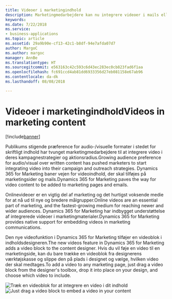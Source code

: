 ```yaml
---
title: Videoer i marketingindhold
description: Marketingmedarbejdere kan nu integrere videoer i mails eller marketingsider.
keywords: 
ms.date: 7/22/2018
ms.service:
- business-applications
ms.topic: article
ms.assetid: 29a9b90e-cf13-42c1-b8df-94e7afda07d7
author: MargoC
ms.author: margoc
manager: AnnBe
ms.translationtype: HT
ms.sourcegitcommit: e563163c42c593c6d43ec283ec0cb823fad6f1aa
ms.openlocfilehash: fc691ccd4ab81dd6933356d27eb081158e67ab96
ms.contentlocale: da-dk
ms.lasthandoff: 08/08/2018

---
```


# <a name="videos-in-marketing-content"></a><span data-ttu-id="a4448-103">Videoer i marketingindhold</span><span class="sxs-lookup"><span data-stu-id="a4448-103">Videos in marketing content</span></span>

[!include[banner](../../../includes/banner.md)]

<span data-ttu-id="a4448-104">Publikums stigende præference for audio-/visuelle formater i stedet for skriftligt indhold har tvunget marketingmedarbejdere til at integrere video i deres kampagnestrategier og aktionsradius.</span><span class="sxs-lookup"><span data-stu-id="a4448-104">Growing audience preference for audio/visual over written content has pushed marketers to start integrating video into their campaign and outreach strategies.</span></span> <span data-ttu-id="a4448-105">Dynamics 365 for Marketing baner vejen for videoindhold, der skal tilføjes på marketingsider og mails.</span><span class="sxs-lookup"><span data-stu-id="a4448-105">Dynamics 365 for Marketing paves the way for video content to be added to marketing pages and emails.</span></span>

<span data-ttu-id="a4448-106">Onlinevideoer er en vigtig del af marketing og det hurtigst voksende medie for at nå ud til nye og bredere målgrupper.</span><span class="sxs-lookup"><span data-stu-id="a4448-106">Online videos are an essential part of marketing, and the fastest-growing medium for reaching newer and wider audiences.</span></span> <span data-ttu-id="a4448-107">Dynamics 365 for Marketing har indbygget understøttelse af integrerede videoer i marketingmaterialer.</span><span class="sxs-lookup"><span data-stu-id="a4448-107">Dynamics 365 for Marketing provides native support for embedding videos in marketing communications.</span></span>

<span data-ttu-id="a4448-108">Den nye videofunktion i Dynamics 365 for Marketing tilføjer en videoblok i indholdsdesigneren.</span><span class="sxs-lookup"><span data-stu-id="a4448-108">The new videos feature in Dynamics 365 for Marketing adds a video block to the content designer.</span></span> <span data-ttu-id="a4448-109">Hvis du vil føje en video til en marketingside, kan du bare trække en videoblok fra designerens værktøjskasse og slippe den på plads i designet og vælge, hvilken video der skal medtages.</span><span class="sxs-lookup"><span data-stu-id="a4448-109">To add a video to any marketing page, just drag a video block from the designer's toolbox, drop it into place on your design, and choose which video to include.</span></span>

<span data-ttu-id="a4448-110">![Træk en videoblok for at integrere en video i dit indhold](media/VideoMarketing.png "Træk en videoblok for at integrere en video i dit indhold")</span><span class="sxs-lookup"><span data-stu-id="a4448-110">![Just drag a video block to embed a video in your content](media/VideoMarketing.png "Just drag a video block to embed a video in your content")</span></span>

<!--
### Who uses this feature
Marketers, marketing managers, and content designers
### Setup required
Administrators can easily set up and configure the feature in the app settings.
-->

